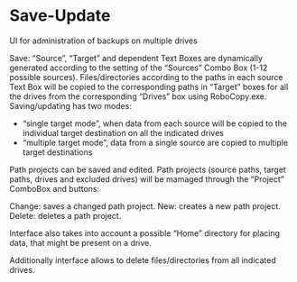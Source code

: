 # Save-Update
 UI for administration of backups on multiple drives

Save: “Source”, “Target” and dependent Text Boxes are dynamically generated according to the setting of the “Sources” Combo Box (1-12 possible sources). Files/directories according to the paths in each source Text Box will be copied to the corresponding paths in “Target” boxes for all the drives from the corresponding “Drives” box using RoboCopy.exe. Saving/updating has two modes: 

- “single target mode”, when data from each source will be copied to the individual target destination on all the indicated drives
- “multiple target mode”, data from a single source are copied to multiple target destinations

Path projects can be saved and edited. Path projects (source paths, target paths, drives and excluded drives) will be mamaged through the “Project” ComboBox and buttons:

Change: saves a changed path project.
New: creates a new path project.
Delete: deletes a path project.

Interface also takes into account a possible “Home” directory for placing data, that might be present on a drive.

Additionally interface allows to delete files/directories from all indicated drives.